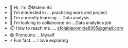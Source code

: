 - 👋 Hi, I’m @Midemi95
- 👀 I’m interested in ... practising work and project
- 🌱 I’m currently learning ... Data analysis 
- 💞️ I’m looking to collaborate on ...Data analytics job 
- 📫 How to reach me .... afolabiayomide8995@gmail.com
- 😄 Pronouns: ...Myself 
- ⚡ Fun fact: ... l love exploring 

<!---
Midemi95/Midemi95 is a ✨ special ✨ repository because its `README.md` (this file) appears on your GitHub profile.
You can click the Preview link to take a look at your changes.
--->
